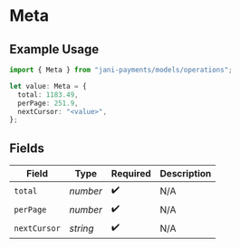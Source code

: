# Meta

## Example Usage

```typescript
import { Meta } from "jani-payments/models/operations";

let value: Meta = {
  total: 1183.49,
  perPage: 251.9,
  nextCursor: "<value>",
};
```

## Fields

| Field              | Type               | Required           | Description        |
| ------------------ | ------------------ | ------------------ | ------------------ |
| `total`            | *number*           | :heavy_check_mark: | N/A                |
| `perPage`          | *number*           | :heavy_check_mark: | N/A                |
| `nextCursor`       | *string*           | :heavy_check_mark: | N/A                |
